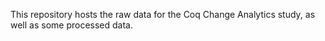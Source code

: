 This repository hosts the raw data for the Coq Change Analytics study, as well as some processed data.
